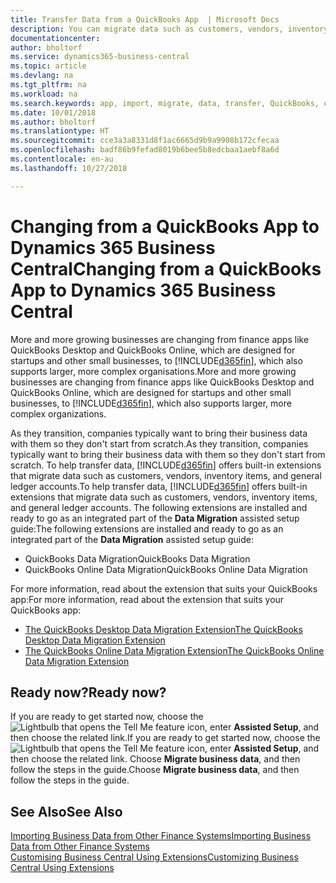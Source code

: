 ```yaml
---
title: Transfer Data from a QuickBooks App  | Microsoft Docs
description: You can migrate data such as customers, vendors, inventory items, and G/L accounts from QuickBooks apps to Business Central.
documentationcenter: 
author: bholtorf
ms.service: dynamics365-business-central
ms.topic: article
ms.devlang: na
ms.tgt_pltfrm: na
ms.workload: na
ms.search.keywords: app, import, migrate, data, transfer, QuickBooks, customize
ms.date: 10/01/2018
ms.author: bholtorf
ms.translationtype: HT
ms.sourcegitcommit: cce3a3a8331d8f1ac6665d9b9a9908b172cfecaa
ms.openlocfilehash: badf86b9fefad8019b6bee5b8edcbaa1aebf8a6d
ms.contentlocale: en-au
ms.lasthandoff: 10/27/2018

---
```



# <a name="changing-from-a-quickbooks-app-to-dynamics-365-business-central"></a><span data-ttu-id="1c03a-103">Changing from a QuickBooks App to Dynamics 365 Business Central</span><span class="sxs-lookup"><span data-stu-id="1c03a-103">Changing from a QuickBooks App to Dynamics 365 Business Central</span></span>
<span data-ttu-id="1c03a-104">More and more growing businesses are changing from finance apps like QuickBooks Desktop and QuickBooks Online, which are designed for startups and other small businesses, to [!INCLUDE[d365fin](includes/d365fin_md.md)], which also supports larger, more complex organisations.</span><span class="sxs-lookup"><span data-stu-id="1c03a-104">More and more growing businesses are changing from finance apps like QuickBooks Desktop and QuickBooks Online, which are designed for startups and other small businesses, to [!INCLUDE[d365fin](includes/d365fin_md.md)], which also supports larger, more complex organizations.</span></span> 

<span data-ttu-id="1c03a-105">As they transition, companies typically want to bring their business data with them so they don't start from scratch.</span><span class="sxs-lookup"><span data-stu-id="1c03a-105">As they transition, companies typically want to bring their business data with them so they don't start from scratch.</span></span> <span data-ttu-id="1c03a-106">To help transfer data, [!INCLUDE[d365fin](includes/d365fin_md.md)] offers built-in extensions that migrate data such as customers, vendors, inventory items, and general ledger accounts.</span><span class="sxs-lookup"><span data-stu-id="1c03a-106">To help transfer data, [!INCLUDE[d365fin](includes/d365fin_md.md)] offers built-in extensions that migrate data such as customers, vendors, inventory items, and general ledger accounts.</span></span> <span data-ttu-id="1c03a-107">The following extensions are installed and ready to go as an integrated part of the **Data Migration** assisted setup guide:</span><span class="sxs-lookup"><span data-stu-id="1c03a-107">The following extensions are installed and ready to go as an integrated part of the **Data Migration** assisted setup guide:</span></span>

* <span data-ttu-id="1c03a-108">QuickBooks Data Migration</span><span class="sxs-lookup"><span data-stu-id="1c03a-108">QuickBooks Data Migration</span></span> 
* <span data-ttu-id="1c03a-109">QuickBooks Online Data Migration</span><span class="sxs-lookup"><span data-stu-id="1c03a-109">QuickBooks Online Data Migration</span></span>

<span data-ttu-id="1c03a-110">For more information, read about the extension that suits your QuickBooks app:</span><span class="sxs-lookup"><span data-stu-id="1c03a-110">For more information, read about the extension that suits your QuickBooks app:</span></span>   

* [<span data-ttu-id="1c03a-111">The QuickBooks Desktop Data Migration Extension</span><span class="sxs-lookup"><span data-stu-id="1c03a-111">The QuickBooks Desktop Data Migration Extension</span></span>](ui-extensions-quickbooks-data-migration.md)
* [<span data-ttu-id="1c03a-112">The QuickBooks Online Data Migration Extension</span><span class="sxs-lookup"><span data-stu-id="1c03a-112">The QuickBooks Online Data Migration Extension</span></span>](ui-extensions-quickbooks-online-data-migration.md)

## <a name="ready-now"></a><span data-ttu-id="1c03a-113">Ready now?</span><span class="sxs-lookup"><span data-stu-id="1c03a-113">Ready now?</span></span>
<span data-ttu-id="1c03a-114">If you are ready to get started now, choose the ![Lightbulb that opens the Tell Me feature](media/ui-search/search_small.png "Tell me what you want to do") icon, enter **Assisted Setup**, and then choose the related link.</span><span class="sxs-lookup"><span data-stu-id="1c03a-114">If you are ready to get started now, choose the ![Lightbulb that opens the Tell Me feature](media/ui-search/search_small.png "Tell me what you want to do") icon, enter **Assisted Setup**, and then choose the related link.</span></span> <span data-ttu-id="1c03a-115">Choose **Migrate business data**, and then follow the steps in the guide.</span><span class="sxs-lookup"><span data-stu-id="1c03a-115">Choose **Migrate business data**, and then follow the steps in the guide.</span></span>

## <a name="see-also"></a><span data-ttu-id="1c03a-116">See Also</span><span class="sxs-lookup"><span data-stu-id="1c03a-116">See Also</span></span>
[<span data-ttu-id="1c03a-117">Importing Business Data from Other Finance Systems</span><span class="sxs-lookup"><span data-stu-id="1c03a-117">Importing Business Data from Other Finance Systems</span></span>](across-import-data-configuration-packages.md)  
[<span data-ttu-id="1c03a-118">Customising Business Central Using Extensions</span><span class="sxs-lookup"><span data-stu-id="1c03a-118">Customizing Business Central Using Extensions</span></span>](ui-extensions.md)   

